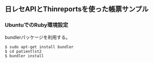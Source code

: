 ## 日レセAPIとThinreportsを使った帳票サンプル

### UbuntuでのRuby環境設定

bundlerパッケージを利用する。

```
$ sudo apt-get install bundler
$ cd patientlst2
$ bundler install
```
